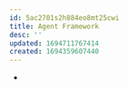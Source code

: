 ```yaml
---
id: 5ac2701s2h884eo8mt25cwi
title: Agent Framework
desc: ''
updated: 1694711767414
created: 1694359607440
---
```


- 